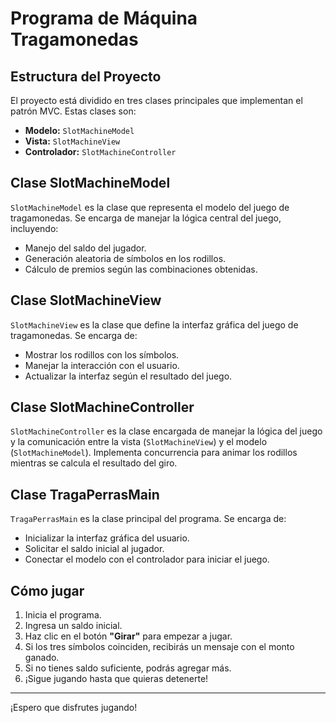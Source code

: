 # **Programa de Máquina Tragamonedas**

## **Estructura del Proyecto**
El proyecto está dividido en tres clases principales que implementan el patrón MVC. Estas clases son:

- **Modelo:** `SlotMachineModel`
- **Vista:** `SlotMachineView`
- **Controlador:** `SlotMachineController`

## **Clase SlotMachineModel**
`SlotMachineModel` es la clase que representa el modelo del juego de tragamonedas. Se encarga de manejar la lógica central del juego, incluyendo:

- Manejo del saldo del jugador.
- Generación aleatoria de símbolos en los rodillos.
- Cálculo de premios según las combinaciones obtenidas.

## **Clase SlotMachineView**
`SlotMachineView` es la clase que define la interfaz gráfica del juego de tragamonedas. Se encarga de:

- Mostrar los rodillos con los símbolos.
- Manejar la interacción con el usuario.
- Actualizar la interfaz según el resultado del juego.

## **Clase SlotMachineController**
`SlotMachineController` es la clase encargada de manejar la lógica del juego y la comunicación entre la vista (`SlotMachineView`) y el modelo (`SlotMachineModel`). Implementa concurrencia para animar los rodillos mientras se calcula el resultado del giro.

## **Clase TragaPerrasMain**
`TragaPerrasMain` es la clase principal del programa. Se encarga de:

- Inicializar la interfaz gráfica del usuario.
- Solicitar el saldo inicial al jugador.
- Conectar el modelo con el controlador para iniciar el juego.

## **Cómo jugar**
1. Inicia el programa.
2. Ingresa un saldo inicial.
3. Haz clic en el botón **"Girar"** para empezar a jugar.
4. Si los tres símbolos coinciden, recibirás un mensaje con el monto ganado.
5. Si no tienes saldo suficiente, podrás agregar más.
6. ¡Sigue jugando hasta que quieras detenerte!

---


¡Espero que disfrutes jugando!

